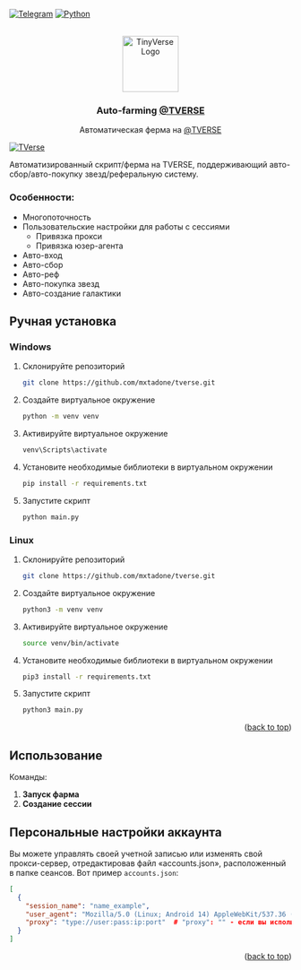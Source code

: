 <a id="readme-top"></a>

[![Telegram][telegram-shield]][telegram-url]
[![Python][Python.com]][Python-url]

<br />
<div align="center">
  <a href="https://t.me/Tverse">
    <img src="https://i.ibb.co/Q6Lwvdt/photo-2024-11-18-23-50-52-modified.png" alt="TinyVerse Logo" width="100" height="100">
  </a>

<h3 align="center">Auto-farming <a href="https://t.me/TVERSE">@TVERSE</a></h3>
  <p align="center">
    Автоматическая ферма на <a href="https://t.me/TVERSE">@TVERSE</a>
    <br />
  </p>
</div>




[![TVerse][product-screenshot]](https://i.ibb.co/C8sbzRY/image.png)

Автоматизированный скрипт/ферма на TVERSE, поддерживающий авто-сбор/авто-покупку звезд/реферальную систему.


### Особенности:

- Многопоточность
- Пользовательские настройки для работы с сессиями
  - Привязка прокси
  - Привязка юзер-агента
- Авто-вход
- Авто-сбор
- Авто-реф
- Авто-покупка звезд
- Авто-создание галактики


## Ручная установка

### Windows

1. Склонируйте репозиторий
   ```sh
   git clone https://github.com/mxtadone/tverse.git
   ```
2. Создайте виртуальное окружение
   ```sh
   python -m venv venv
   ```
3. Активируйте виртуальное окружение
   ```sh
   venv\Scripts\activate
   ```
4. Установите необходимые библиотеки в виртуальном окружении
   ```sh
   pip install -r requirements.txt
   ```
5. Запустите скрипт
   ```sh
   python main.py
   ```
   


### Linux

1. Склонируйте репозиторий
   ```sh
   git clone https://github.com/mxtadone/tverse.git
   ```
2. Создайте виртуальное окружение
   ```sh
   python3 -m venv venv
   ```
3. Активируйте виртуальное окружение
   ```sh
   source venv/bin/activate
   ```
4. Установите необходимые библиотеки в виртуальном окружении
   ```sh
   pip3 install -r requirements.txt
   ```
5. Запустите скрипт
   ```sh
   python3 main.py
   ```

<p align="right">(<a href="#readme-top">back to top</a>)</p>

## Использование

Команды:

1. **Запуск фарма**
2. **Создание сессии**


## Персональные настройки аккаунта

Вы можете управлять своей учетной записью или изменять свой прокси-сервер, отредактировав файл «accounts.json», расположенный в папке сеансов.
Вот пример `accounts.json`:

```json
[
  {
    "session_name": "name_example",
    "user_agent": "Mozilla/5.0 (Linux; Android 14) AppleWebKit/537.36 (KHTML, like Gecko) Chrome/125.0.6422.165 Mobile Safari/537.36",
    "proxy": "type://user:pass:ip:port"  # "proxy": "" - если вы используете прокси
  }
]
```

<p align="right">(<a href="#readme-top">back to top</a>)</p>


[telegram-shield]: https://img.shields.io/badge/Telegram-29a9eb?style=for-the-badge&logo=telegram&logoColor=white
[telegram-url]: https://telegram.me/rnxcode
[product-screenshot]: https://i.ibb.co/C8sbzRY/image.png
[Python.com]: https://img.shields.io/badge/python%203.10-3670A0?style=for-the-badge&logo=python&logoColor=ffffff
[Python-url]: https://www.python.org/downloads/release/python-3100/

